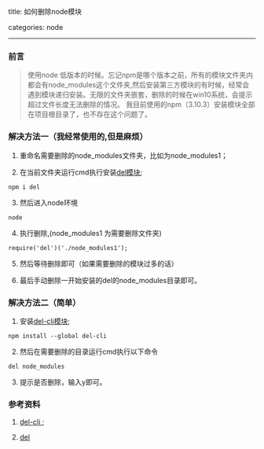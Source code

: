 title: 如何删除node模块

categories: node

---

### 前言

> 使用node 低版本的时候。忘记npm是哪个版本之前，所有的模块文件夹内都会有node_modules这个文件夹,然后安装第三方模块的有时候，经常会遇到模块递归安装。无限的文件夹嵌套，删除的时候在win10系统，会提示超过文件长度无法删除的情况。 我目前使用的npm（3.10.3）安装模块全部在项目根目录了，也不存在这个问题了。

### 解决方法一（我经常使用的,但是麻烦）

1. 重命名需要删除的node_modules文件夹，比如为node_modules1；

2. 在当前文件夹运行cmd执行安装[del模块](https://www.npmjs.com/package/del);
```
npm i del
```

3. 然后进入node环境
```
node
```

4. 执行删除,(node_modules1 为需要删除文件夹)
```
require('del')('./node_modules1');
```

5. 然后等待删除即可（如果需要删除的模块过多的话）

6. 最后手动删除一开始安装的del的node_modules目录即可。

### 解决方法二（简单）

1. 安装[del-cli模块](https://www.npmjs.com/package/del-cli);
```
npm install --global del-cli
```

2. 然后在需要删除的目录运行cmd执行以下命令
```
del node_modules
```
3. 提示是否删除，输入y即可。



### 参考资料

1. [del-cli ](https://www.npmjs.com/package/del-cli);

2. [del](https://www.npmjs.com/package/del)